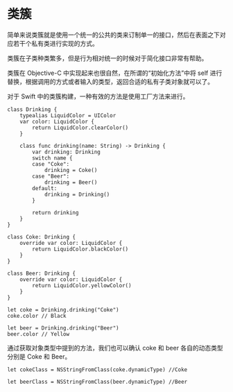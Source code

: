 # 类簇

简单来说类簇就是使用一个统一的公共的类来订制单一的接口，然后在表面之下对应若干个私有类进行实现的方式。

类簇在子类种类繁多，但是行为相对统一的时候对于简化接口非常有帮助。

类簇在 Objective-C 中实现起来也很自然，在所谓的“初始化方法”中将 self 进行替换，根据调用的方式或者输入的类型，返回合适的私有子类对象就可以了。

对于 Swift 中的类簇构建，一种有效的方法是使用工厂方法来进行。

	class Drinking {
	    typealias LiquidColor = UIColor
	    var color: LiquidColor {
	        return LiquidColor.clearColor()
	    }
	    
	    class func drinking(name: String) -> Drinking {
	        var drinking: Drinking
	        switch name {
	        case "Coke":
	            drinking = Coke()
	        case "Beer":
	            drinking = Beer()
	        default:
	            drinking = Drinking()
	        }
	        
	        return drinking
	    }
	}
	
	class Coke: Drinking {
	    override var color: LiquidColor {
	        return LiquidColor.blackColor()
	    }
	}
	
	class Beer: Drinking {
	    override var color: LiquidColor {
	        return LiquidColor.yellowColor()
	    }
	}
	
	let coke = Drinking.drinking("Coke")
	coke.color // Black
	
	let beer = Drinking.drinking("Beer")
	beer.color // Yellow
	
通过获取对象类型中提到的方法，我们也可以确认 coke 和 beer 各自的动态类型分别是 Coke 和 Beer。
	
	let cokeClass = NSStringFromClass(coke.dynamicType) //Coke
	
	let beerClass = NSStringFromClass(beer.dynamicType) //Beer
